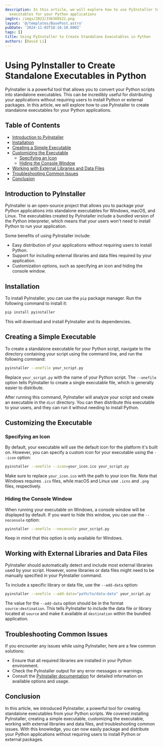```yaml
---
description: In this article, we will explore how to use PyInstaller to create standalone
  executables for your Python applications
imgSrc: /imgs/2023/336369522.png
layout: '@/templates/BasePost.astro'
pubDate: '2024-11-03T18:16:10.000Z'
tags: []
title: Using PyInstaller to Create Standalone Executables in Python
authors: [David Li]
---
```


# Using PyInstaller to Create Standalone Executables in Python

PyInstaller is a powerful tool that allows you to convert your Python scripts into standalone executables. This can be incredibly useful for distributing your applications without requiring users to install Python or external packages. In this article, we will explore how to use PyInstaller to create standalone executables for your Python applications.

## Table of Contents

- [Introduction to PyInstaller](#introduction-to-pyinstaller)
- [Installation](#installation)
- [Creating a Simple Executable](#creating-a-simple-executable)
- [Customizing the Executable](#customizing-the-executable)
  - [Specifying an Icon](#specifying-an-icon)
  - [Hiding the Console Window](#hiding-the-console-window)
- [Working with External Libraries and Data Files](#working-with-external-libraries-and-data-files)
- [Troubleshooting Common Issues](#troubleshooting-common-issues)
- [Conclusion](#conclusion)

## Introduction to PyInstaller

PyInstaller is an open-source project that allows you to package your Python applications into standalone executables for Windows, macOS, and Linux. The executables created by PyInstaller include a bundled version of the Python interpreter, which means that your users won't need to install Python to run your application.

Some benefits of using PyInstaller include:

- Easy distribution of your applications without requiring users to install Python.
- Support for including external libraries and data files required by your application.
- Customization options, such as specifying an icon and hiding the console window.

## Installation

To install PyInstaller, you can use the `pip` package manager. Run the following command to install it:

```bash
pip install pyinstaller
```

This will download and install PyInstaller and its dependencies.

## Creating a Simple Executable

To create a standalone executable for your Python script, navigate to the directory containing your script using the command line, and run the following command:

```bash
pyinstaller --onefile your_script.py
```

Replace `your_script.py` with the name of your Python script. The `--onefile` option tells PyInstaller to create a single executable file, which is generally easier to distribute.

After running this command, PyInstaller will analyze your script and create an executable in the `dist` directory. You can then distribute this executable to your users, and they can run it without needing to install Python.

## Customizing the Executable

### Specifying an Icon

By default, your executable will use the default icon for the platform it's built on. However, you can specify a custom icon for your executable using the `--icon` option:

```bash
pyinstaller --onefile --icon=your_icon.ico your_script.py
```

Make sure to replace `your_icon.ico` with the path to your icon file. Note that Windows requires `.ico` files, while macOS and Linux use `.icns` and `.png` files, respectively.

### Hiding the Console Window

When running your executable on Windows, a console window will be displayed by default. If you want to hide this window, you can use the `--noconsole` option:

```bash
pyinstaller --onefile --noconsole your_script.py
```

Keep in mind that this option is only available for Windows.

## Working with External Libraries and Data Files

PyInstaller should automatically detect and include most external libraries used by your script. However, some libraries or data files might need to be manually specified in your PyInstaller command.

To include a specific library or data file, use the `--add-data` option:

```bash
pyinstaller --onefile --add-data="path/to/data:data" your_script.py
```

The value for the `--add-data` option should be in the format `source:destination`. This tells PyInstaller to include the data file or library located at `source` and make it available at `destination` within the bundled application.

## Troubleshooting Common Issues

If you encounter any issues while using PyInstaller, here are a few common solutions:

- Ensure that all required libraries are installed in your Python environment.
- Check the PyInstaller output for any error messages or warnings.
- Consult the [PyInstaller documentation](https://pyinstaller.readthedocs.io/) for detailed information on available options and usage.

## Conclusion

In this article, we introduced PyInstaller, a powerful tool for creating standalone executables from your Python scripts. We covered installing PyInstaller, creating a simple executable, customizing the executable, working with external libraries and data files, and troubleshooting common issues. With this knowledge, you can now easily package and distribute your Python applications without requiring users to install Python or external packages.